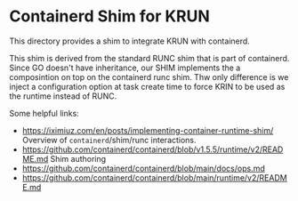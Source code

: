 # Containerd Shim for KRUN

This directory provides a shim to integrate KRUN with containerd.

This shim is derived from the standard RUNC shim that is part of containerd. Since
GO doesn't have inheritance, our SHIM implements the a composintion on top on the containerd
runc shim. Thw only difference is we inject a configuration option at task create time to 
force KRIN to be used as the runtime instead of RUNC.


Some helpful links:
- https://iximiuz.com/en/posts/implementing-container-runtime-shim/ Overview of `containerd`/shim/runc interactions.
- https://github.com/containerd/containerd/blob/v1.5.5/runtime/v2/README.md Shim authoring
- https://github.com/containerd/containerd/blob/main/docs/ops.md
- https://github.com/containerd/containerd/blob/main/runtime/v2/README.md
